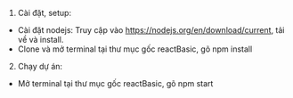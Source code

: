 1. Cài đặt, setup:
- Cài đặt nodejs: Truy cập vào https://nodejs.org/en/download/current, tải về và install.
- Clone và mở terminal tại thư mục gốc reactBasic, gõ npm install
2. Chạy dự án:
- Mở terminal tại thư mục gốc reactBasic, gõ npm start

